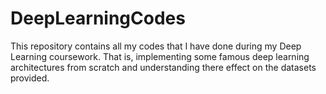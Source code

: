 # DeepLearningCodes

This repository contains all my codes that I have done during my Deep Learning coursework. That is, implementing some famous deep learning architectures from scratch and understanding there effect on the datasets provided.
